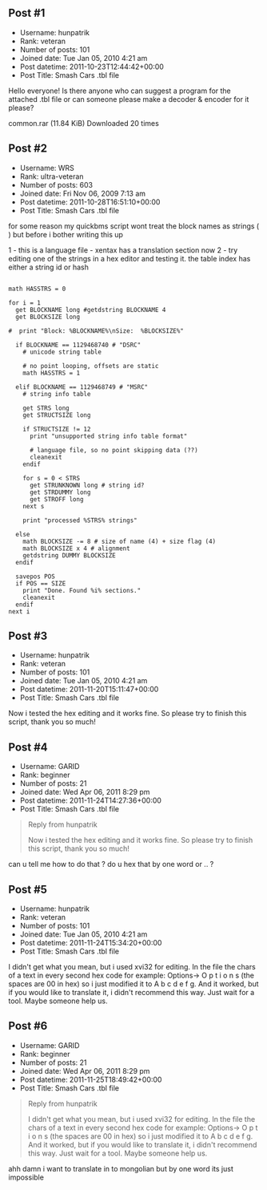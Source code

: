 ## Post #1
- Username: hunpatrik
- Rank: veteran
- Number of posts: 101
- Joined date: Tue Jan 05, 2010 4:21 am
- Post datetime: 2011-10-23T12:44:42+00:00
- Post Title: Smash Cars .tbl file

Hello everyone!
Is there anyone who can suggest a program for the attached .tbl file or can someone please make a decoder & encoder for it please?

 common.rar
(11.84 KiB) Downloaded 20 times
## Post #2
- Username: WRS
- Rank: ultra-veteran
- Number of posts: 603
- Joined date: Fri Nov 06, 2009 7:13 am
- Post datetime: 2011-10-28T16:51:10+00:00
- Post Title: Smash Cars .tbl file

for some reason my quickbms script wont treat the block names as strings (     ) but before i bother writing this up

1 - this is a language file - xentax has a translation section now
2 - try editing one of the strings in a hex editor and testing it. the table index has either a string id or hash

```

math HASSTRS = 0

for i = 1
  get BLOCKNAME long #getdstring BLOCKNAME 4
  get BLOCKSIZE long

#  print "Block: %BLOCKNAME%\nSize:  %BLOCKSIZE%"

  if BLOCKNAME == 1129468740 # "DSRC"
    # unicode string table

    # no point looping, offsets are static
    math HASSTRS = 1

  elif BLOCKNAME == 1129468749 # "MSRC"
    # string info table

    get STRS long
    get STRUCTSIZE long

    if STRUCTSIZE != 12
      print "unsupported string info table format"

      # language file, so no point skipping data (??)
      cleanexit
    endif

    for s = 0 < STRS
      get STRUNKNOWN long # string id?
      get STRDUMMY long
      get STROFF long
    next s

    print "processed %STRS% strings"

  else
    math BLOCKSIZE -= 8 # size of name (4) + size flag (4)
    math BLOCKSIZE x 4 # alignment
    getdstring DUMMY BLOCKSIZE
  endif

  savepos POS
  if POS == SIZE
    print "Done. Found %i% sections."
    cleanexit
  endif
next i

```
## Post #3
- Username: hunpatrik
- Rank: veteran
- Number of posts: 101
- Joined date: Tue Jan 05, 2010 4:21 am
- Post datetime: 2011-11-20T15:11:47+00:00
- Post Title: Smash Cars .tbl file

Now i tested the hex editing and it works fine.  So please try to finish this script, thank you so much!
## Post #4
- Username: GARID
- Rank: beginner
- Number of posts: 21
- Joined date: Wed Apr 06, 2011 8:29 pm
- Post datetime: 2011-11-24T14:27:36+00:00
- Post Title: Smash Cars .tbl file

> Reply from hunpatrik
>
> Now i tested the hex editing and it works fine.  So please try to finish this script, thank you so much!

can u tell me how to do that ? do u hex that by one word or .. ?
## Post #5
- Username: hunpatrik
- Rank: veteran
- Number of posts: 101
- Joined date: Tue Jan 05, 2010 4:21 am
- Post datetime: 2011-11-24T15:34:20+00:00
- Post Title: Smash Cars .tbl file

I didn't get what you mean, but i used xvi32 for editing. In the file the chars of a text in every second hex code for example: Options-> O p t i o n s (the spaces are 00 in hex) so i just modified it to A b c d e f g. And it worked, but if you would like to translate it, i didn't recommend this way. Just wait for a tool. Maybe someone help us.
## Post #6
- Username: GARID
- Rank: beginner
- Number of posts: 21
- Joined date: Wed Apr 06, 2011 8:29 pm
- Post datetime: 2011-11-25T18:49:42+00:00
- Post Title: Smash Cars .tbl file

> Reply from hunpatrik
>
> I didn't get what you mean, but i used xvi32 for editing. In the file the chars of a text in every second hex code for example: Options-> O p t i o n s (the spaces are 00 in hex) so i just modified it to A b c d e f g. And it worked, but if you would like to translate it, i didn't recommend this way. Just wait for a tool. Maybe someone help us.

ahh damn i want to translate in to mongolian but by one word its just impossible
